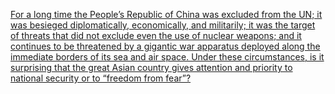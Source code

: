 [For a long time the People’s Republic of China was excluded from the UN; it was besieged diplomatically, economically, and militarily; it was the target of threats that did not exclude even the use of nuclear weapons; and it continues to be threatened by a gigantic war apparatus deployed along the immediate borders of its sea and air space. Under these circumstances, is it surprising that the great Asian country gives attention and priority to national security or to “freedom from fear”?](https://redsails.org/losurdo-and-gargani/)